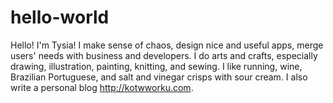 # hello-world
Hello! I'm Tysia! 
I make sense of chaos, design nice and useful apps, merge users' needs with business and developers. I do arts and crafts, especially drawing, illustration, painting, knitting, and sewing. I like running,  wine, Brazilian Portuguese, and salt and vinegar crisps with sour cream. I also write a personal blog http://kotwworku.com. 

